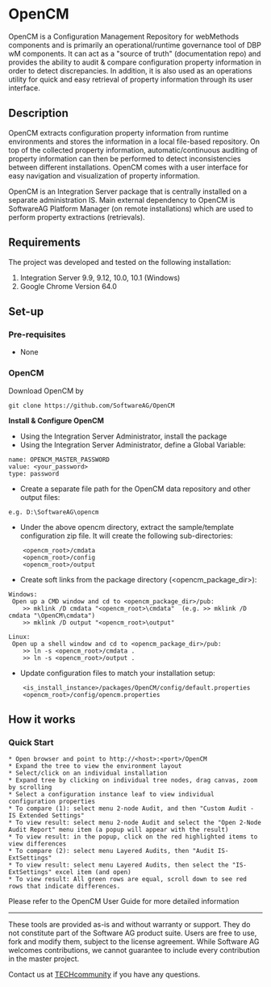 # OpenCM
OpenCM is a Configuration Management Repository for webMethods components and is primarily an operational/runtime governance tool of DBP wM components. It can act as a "source of truth" (documentation repo) and provides the ability to audit &amp; compare configuration property information in order to detect discrepancies. In addition, it is also used as an operations utility for quick and easy retrieval of property information through its user interface. 

## Description
OpenCM extracts configuration property information from runtime environments and stores the information in a local file-based repository. On top of the collected property information, automatic/continuous auditing of property information can then be performed to detect inconsistencies between different installations. OpenCM comes with a user interface for easy navigation and visualization of property information.

OpenCM is an Integration Server package that is centrally installed on a separate administration IS. Main external dependency to OpenCM is SoftwareAG Platform Manager (on remote installations) which are used to perform property extractions (retrievals).

## Requirements

The project was developed and tested on the following installation:

1. Integration Server 9.9, 9.12, 10.0, 10.1 (Windows)
2. Google Chrome Version 64.0
  
## Set-up

### Pre-requisites

* None

### OpenCM 
Download OpenCM by
```
git clone https://github.com/SoftwareAG/OpenCM
```
 
**Install & Configure OpenCM** 

* Using the Integration Server Administrator, install the package 
* Using the Integration Server Administrator, define a Global Variable:
```
name: OPENCM_MASTER_PASSWORD
value: <your_password>
type: password
```

* Create a separate file path for the OpenCM data repository and other output files:
```
e.g. D:\SoftwareAG\opencm

```
* Under the above opencm directory, extract the sample/template configuration zip file. It will create the following sub-directories:
```
	<opencm_root>/cmdata
	<opencm_root>/config
	<opencm_root>/output
```

* Create soft links from the package directory (<opencm_package_dir>):
```
Windows: 
 Open up a CMD window and cd to <opencm_package_dir>/pub:
 	>> mklink /D cmdata "<opencm_root>\cmdata"	(e.g. >> mklink /D cmdata "\OpenCM\cmdata")
 	>> mklink /D output "<opencm_root>\output"

Linux: 
 Open up a shell window and cd to <opencm_package_dir>/pub:
 	>> ln -s <opencm_root>/cmdata .
 	>> ln -s <opencm_root>/output .
```

* Update configuration files to match your installation setup:
```
	<is_install_instance>/packages/OpenCM/config/default.properties
	<opencm_root>/config/opencm.properties
```

## How it works

### Quick Start
	* Open browser and point to http://<host>:<port>/OpenCM
	* Expand the tree to view the environment layout
	* Select/click on an individual installation
	* Expand tree by clicking on individual tree nodes, drag canvas, zoom by scrolling 
	* Select a configuration instance leaf to view individual configuration properties
	* To compare (1): select menu 2-node Audit, and then "Custom Audit - IS Extended Settings"
	* To view result: select menu 2-node Audit and select the "Open 2-Node Audit Report" menu item (a popup will appear with the result)
	* To view result: in the popup, click on the red highlighted items to view differences
	* To compare (2): select menu Layered Audits, then "Audit IS-ExtSettings"
	* To view result: select menu Layered Audits, then select the "IS-ExtSettings" excel item (and open)
	* To view result: All green rows are equal, scroll down to see red rows that indicate differences.

Please refer to the OpenCM User Guide for more detailed information
	
______________________
These tools are provided as-is and without warranty or support. They do not constitute part of the Software AG product suite. Users are free to use, fork and modify them, subject to the license agreement. While Software AG welcomes contributions, we cannot guarantee to include every contribution in the master project.	

Contact us at [TECHcommunity](mailto:technologycommunity@softwareag.com?subject=Github/SoftwareAG) if you have any questions.
